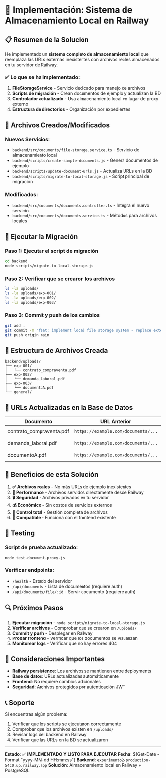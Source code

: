 # 🚀 Implementación: Sistema de Almacenamiento Local en Railway

## 📋 **Resumen de la Solución**

He implementado un **sistema completo de almacenamiento local** que reemplaza las URLs externas inexistentes con archivos reales almacenados en tu servidor de Railway.

### **✅ Lo que se ha implementado:**

1. **FileStorageService** - Servicio dedicado para manejo de archivos
2. **Scripts de migración** - Crean documentos de ejemplo y actualizan la BD
3. **Controlador actualizado** - Usa almacenamiento local en lugar de proxy externo
4. **Estructura de directorios** - Organización por expedientes

## 🔧 **Archivos Creados/Modificados**

### **Nuevos Servicios:**
- `backend/src/documents/file-storage.service.ts` - Servicio de almacenamiento local
- `backend/scripts/create-sample-documents.js` - Genera documentos de ejemplo
- `backend/scripts/update-document-urls.js` - Actualiza URLs en la BD
- `backend/scripts/migrate-to-local-storage.js` - Script principal de migración

### **Modificados:**
- `backend/src/documents/documents.controller.ts` - Integra el nuevo servicio
- `backend/src/documents/documents.service.ts` - Métodos para archivos locales

## 🚀 **Ejecutar la Migración**

### **Paso 1: Ejecutar el script de migración**
```bash
cd backend
node scripts/migrate-to-local-storage.js
```

### **Paso 2: Verificar que se crearon los archivos**
```bash
ls -la uploads/
ls -la uploads/exp-001/
ls -la uploads/exp-002/
ls -la uploads/exp-003/
```

### **Paso 3: Commit y push de los cambios**
```bash
git add .
git commit -m "feat: implement local file storage system - replace external URLs with local files"
git push origin main
```

## 📁 **Estructura de Archivos Creada**

```
backend/uploads/
├── exp-001/
│   └── contrato_compraventa.pdf
├── exp-002/
│   └── demanda_laboral.pdf
├── exp-003/
│   └── documentoA.pdf
└── general/
```

## 🔗 **URLs Actualizadas en la Base de Datos**

| Documento | URL Anterior | URL Nueva |
|-----------|--------------|-----------|
| contrato_compraventa.pdf | `https://example.com/documents/...` | `/uploads/exp-001/contrato_compraventa.pdf` |
| demanda_laboral.pdf | `https://example.com/documents/...` | `/uploads/exp-002/demanda_laboral.pdf` |
| documentoA.pdf | `https://example.com/documents/...` | `/uploads/exp-003/documentoA.pdf` |

## 🎯 **Beneficios de esta Solución**

1. **✅ Archivos reales** - No más URLs de ejemplo inexistentes
2. **🚀 Performance** - Archivos servidos directamente desde Railway
3. **🔒 Seguridad** - Archivos privados en tu servidor
4. **💰 Económico** - Sin costos de servicios externos
5. **🔄 Control total** - Gestión completa de archivos
6. **📱 Compatible** - Funciona con el frontend existente

## 🧪 **Testing**

### **Script de prueba actualizado:**
```bash
node test-document-proxy.js
```

### **Verificar endpoints:**
- `/health` - Estado del servidor
- `/api/documents` - Lista de documentos (requiere auth)
- `/api/documents/file/:id` - Servir documento (requiere auth)

## 🔍 **Próximos Pasos**

1. **Ejecutar migración** - `node scripts/migrate-to-local-storage.js`
2. **Verificar archivos** - Comprobar que se crearon en `/uploads/`
3. **Commit y push** - Desplegar en Railway
4. **Probar frontend** - Verificar que los documentos se visualizan
5. **Monitorear logs** - Verificar que no hay errores 404

## 🚨 **Consideraciones Importantes**

- **Railway persistence**: Los archivos se mantienen entre deployments
- **Base de datos**: URLs actualizadas automáticamente
- **Frontend**: No requiere cambios adicionales
- **Seguridad**: Archivos protegidos por autenticación JWT

## 📞 **Soporte**

Si encuentras algún problema:
1. Verificar que los scripts se ejecutaron correctamente
2. Comprobar que los archivos existen en `/uploads/`
3. Revisar logs del backend en Railway
4. Verificar que las URLs en la BD se actualizaron

---

**Estado**: ✅ **IMPLEMENTADO Y LISTO PARA EJECUTAR**
**Fecha**: $(Get-Date -Format "yyyy-MM-dd HH:mm:ss")
**Backend**: `experimento2-production-54c0.up.railway.app`
**Solución**: Almacenamiento local en Railway + PostgreSQL
